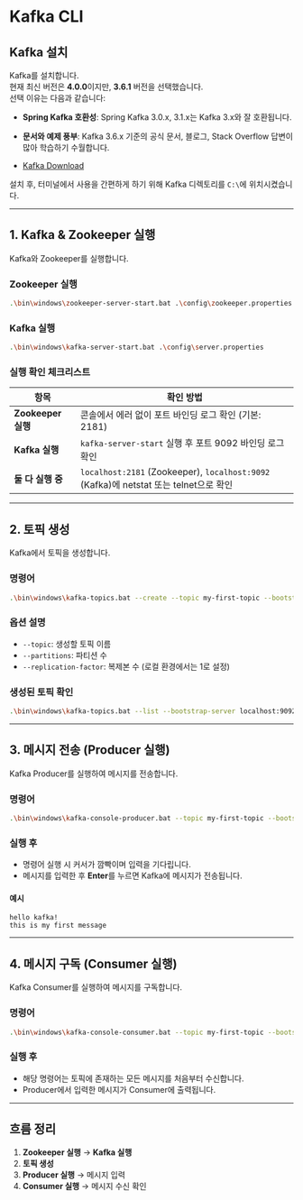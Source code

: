 # Kafka CLI

## Kafka 설치

Kafka를 설치합니다.  
현재 최신 버전은 **4.0.0**이지만, **3.6.1** 버전을 선택했습니다.  
선택 이유는 다음과 같습니다:

- **Spring Kafka 호환성**: Spring Kafka 3.0.x, 3.1.x는 Kafka 3.x와 잘 호환됩니다.
- **문서와 예제 풍부**: Kafka 3.6.x 기준의 공식 문서, 블로그, Stack Overflow 답변이 많아 학습하기 수월합니다.

- [Kafka Download](https://kafka.apache.org/downloads)

설치 후, 터미널에서 사용을 간편하게 하기 위해 Kafka 디렉토리를 `C:\`에 위치시켰습니다.

---

## 1. Kafka & Zookeeper 실행

Kafka와 Zookeeper를 실행합니다.

### Zookeeper 실행
```bash
.\bin\windows\zookeeper-server-start.bat .\config\zookeeper.properties
```

### Kafka 실행
```bash
.\bin\windows\kafka-server-start.bat .\config\server.properties
```

### 실행 확인 체크리스트

| 항목                | 확인 방법                                                                 |
|---------------------|--------------------------------------------------------------------------|
| **Zookeeper 실행**  | 콘솔에서 에러 없이 포트 바인딩 로그 확인 (기본: 2181)                     |
| **Kafka 실행**      | `kafka-server-start` 실행 후 포트 9092 바인딩 로그 확인                   |
| **둘 다 실행 중**   | `localhost:2181` (Zookeeper), `localhost:9092` (Kafka)에 netstat 또는 telnet으로 확인 |

---

## 2. 토픽 생성

Kafka에서 토픽을 생성합니다.

### 명령어
```bash
.\bin\windows\kafka-topics.bat --create --topic my-first-topic --bootstrap-server localhost:9092 --partitions 1 --replication-factor 1
```

### 옵션 설명
- `--topic`: 생성할 토픽 이름
- `--partitions`: 파티션 수
- `--replication-factor`: 복제본 수 (로컬 환경에서는 1로 설정)

### 생성된 토픽 확인
```bash
.\bin\windows\kafka-topics.bat --list --bootstrap-server localhost:9092
```

---

## 3. 메시지 전송 (Producer 실행)

Kafka Producer를 실행하여 메시지를 전송합니다.

### 명령어
```bash
.\bin\windows\kafka-console-producer.bat --topic my-first-topic --bootstrap-server localhost:9092
```

### 실행 후
- 명령어 실행 시 커서가 깜빡이며 입력을 기다립니다.
- 메시지를 입력한 후 **Enter**를 누르면 Kafka에 메시지가 전송됩니다.

#### 예시
```text
hello kafka!
this is my first message
```

---

## 4. 메시지 구독 (Consumer 실행)

Kafka Consumer를 실행하여 메시지를 구독합니다.

### 명령어
```bash
.\bin\windows\kafka-console-consumer.bat --topic my-first-topic --bootstrap-server localhost:9092 --from-beginning
```

### 실행 후
- 해당 명령어는 토픽에 존재하는 모든 메시지를 처음부터 수신합니다.
- Producer에서 입력한 메시지가 Consumer에 출력됩니다.

---

## 흐름 정리

1. **Zookeeper 실행** → **Kafka 실행**
2. **토픽 생성**
3. **Producer 실행** → 메시지 입력
4. **Consumer 실행** → 메시지 수신 확인